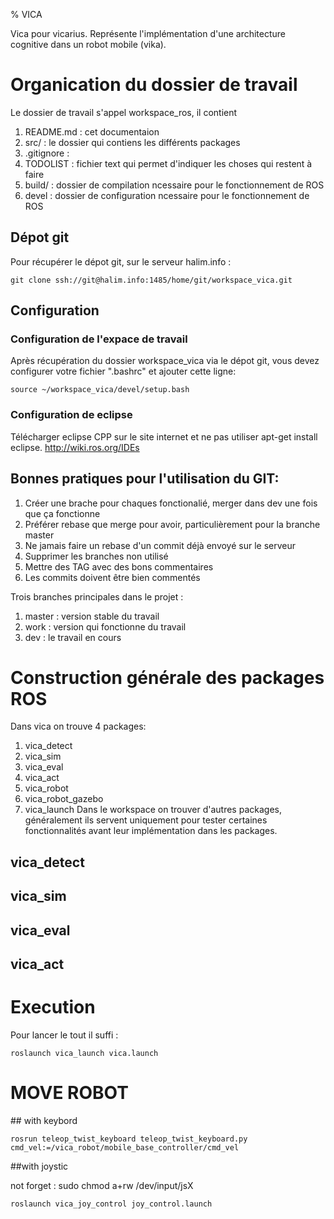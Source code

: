 
% VICA

Vica pour vicarius. Représente l'implémentation d'une architecture cognitive dans un robot mobile (vika).

# Organication du dossier de travail

Le dossier de travail s'appel workspace_ros, il contient 
 1. README.md  : cet documentaion 
 2. src/       : le dossier qui contiens les différents packages
 3. .gitignore :
 4. TODOLIST   : fichier text qui permet d'indiquer les choses qui restent à faire
 5. build/     :  dossier de compilation ncessaire pour le fonctionnement de ROS 
 6. devel      :  dossier de configuration ncessaire pour le fonctionnement de ROS

## Dépot git
Pour récupérer le dépot git, sur le serveur halim.info :

```
git clone ssh://git@halim.info:1485/home/git/workspace_vica.git

```

## Configuration 
### Configuration de l'expace de travail 
Après récupération du dossier workspace_vica via le dépot git, vous 
devez configurer votre fichier ".bashrc" et ajouter cette ligne: 

```
source ~/workspace_vica/devel/setup.bash

```
### Configuration de eclipse
Télécharger eclipse CPP sur le site internet et ne pas utiliser apt-get install eclipse.
http://wiki.ros.org/IDEs



## Bonnes pratiques pour l'utilisation du GIT:
 
 1. Créer une brache pour chaques fonctionalié, merger dans dev une fois que ça fonctionne
 2. Préférer rebase que merge pour avoir, particulièrement pour la branche master
 3. Ne jamais faire un rebase d'un commit déjà envoyé sur le serveur 
 4. Supprimer les branches non utilisé 
 5. Mettre des TAG avec des bons commentaires 
 6. Les commits doivent être bien commentés 
 
 Trois branches principales dans le projet :
 1. master : version stable du travail
 2. work   : version qui fonctionne du travail
 2. dev    : le travail en cours 
# Construction générale des packages ROS

Dans vica on trouve 4 packages:
 1. vica_detect
 2. vica_sim
 3. vica_eval
 4. vica_act
 5. vica_robot
 6. vica_robot_gazebo
 7. vica_launch
Dans le workspace on trouver d'autres packages, généralement ils servent uniquement pour tester certaines fonctionnalités avant leur implémentation dans les packages.

## vica_detect

## vica_sim

## vica_eval 

## vica_act


# Execution 
Pour lancer le tout il suffi :

```
roslaunch vica_launch vica.launch

```


# MOVE ROBOT 
## with keybord 
```
rosrun teleop_twist_keyboard teleop_twist_keyboard.py cmd_vel:=/vica_robot/mobile_base_controller/cmd_vel
```

##with joystic

not forget : sudo chmod a+rw /dev/input/jsX

```
roslaunch vica_joy_control joy_control.launch
```




